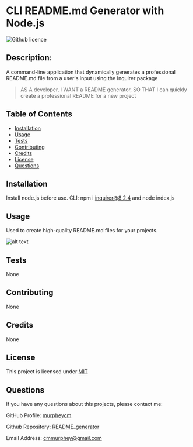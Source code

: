 
# CLI README.md Generator with Node.js
![Github licence](http://img.shields.io/badge/license-MIT-blue.svg)

## Description: 
A command-line application that dynamically generates a professional README.md file from a user's input using the Inquirer package

> AS A developer, I WANT a README generator, SO THAT I can quickly create a professional README for a new project

## Table of Contents
* [Installation](#installation)
* [Usage](#usage)
* [Tests](#tests)
* [Contributing](#contribution)
* [Credits](#credits)
* [License](#license)
* [Questions](#questions)

## Installation
Install node.js before use. CLI: npm i inquirer@8.2.4 and node index.js

## Usage
Used to create high-quality README.md files for your projects.

![alt text](./utils/screenvideo.gif)

## Tests
None

## Contributing
None

## Credits
None

## License
This project is licensed under [MIT](https://spdx.org/licenses/)

## Questions
If you have any questions about this projects, please contact me:

GitHub Profile: [murpheycm](https://github.com/murpheycm)

Github Repository: [README_generator](https://github.com/murpheycm/README_generator)

Email Address: cmmurphey@gmail.com

